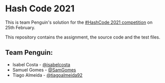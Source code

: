# Hash Code 2021

This is team Penguin's solution for the [#HashCode 2021 competition](https://hashcode.withgoogle.com/) on 25th February.

This repository contains the assignment, the source code and the test files.

## Team Penguin:
- Isabel Costa - [@isabelcosta](https://github.com/isabelcosta)
- Samuel Gomes - [@SamGomes](https://github.com/SamGomes)
- Tiago Almeida - [@tiagoalmeida92](https://github.com/tiagoalmeida92)
